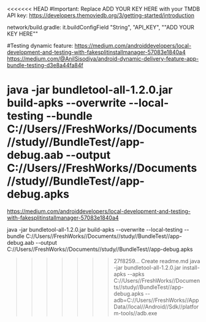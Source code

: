 <<<<<<< HEAD
#Important:
Replace ADD YOUR KEY HERE  with your TMDB API key:
https://developers.themoviedb.org/3/getting-started/introduction

network/build.gradle:
       it.buildConfigField "String", "API_KEY", "\"ADD YOUR KEY HERE\""

#Testing dynamic feature:
https://medium.com/androiddevelopers/local-development-and-testing-with-fakesplitinstallmanager-57083e1840a4
https://medium.com/@AnilSisodiya/android-dynamic-delivery-feature-app-bundle-testing-d3e8a44fa84f

java -jar bundletool-all-1.2.0.jar build-apks --overwrite --local-testing --bundle C://Users//FreshWorks//Documents//study//BundleTest//app-debug.aab --output C://Users//FreshWorks//Documents//study//BundleTest//app-debug.apks
=======
https://medium.com/androiddevelopers/local-development-and-testing-with-fakesplitinstallmanager-57083e1840a4


java -jar bundletool-all-1.2.0.jar build-apks --overwrite --local-testing --bundle C://Users//FreshWorks//Documents//study//BundleTest//app-debug.aab --output C://Users//FreshWorks//Documents//study//BundleTest//app-debug.apks

>>>>>>> 27f8259... Create readme.md
java -jar bundletool-all-1.2.0.jar install-apks --apks C://Users//FreshWorks//Documents//study//BundleTest//app-debug.apks --adb=C://Users//FreshWorks//AppData//local//Android//Sdk//platform-tools//adb.exe